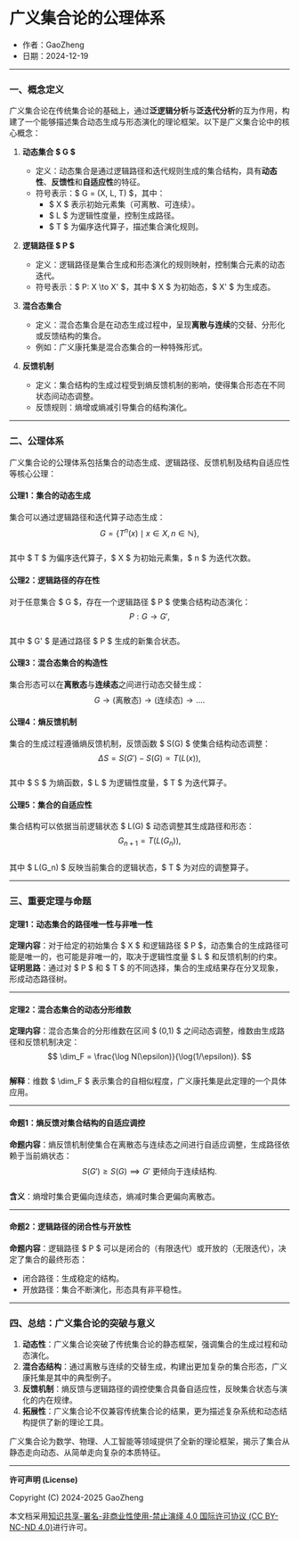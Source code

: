 # **广义集合论的公理体系**

- 作者：GaoZheng
- 日期：2024-12-19

---

### **一、概念定义**

广义集合论在传统集合论的基础上，通过**泛逻辑分析**与**泛迭代分析**的互为作用，构建了一个能够描述集合动态生成与形态演化的理论框架。以下是广义集合论中的核心概念：

1. **动态集合 $ G $**  
   - 定义：动态集合是通过逻辑路径和迭代规则生成的集合结构，具有**动态性**、**反馈性**和**自适应性**的特征。  
   - 符号表示：$ G = (X, L, T) $，其中：  
     - $ X $ 表示初始元素集（可离散、可连续）。  
     - $ L $ 为逻辑性度量，控制生成路径。  
     - $ T $ 为偏序迭代算子，描述集合演化规则。  

2. **逻辑路径 $ P $**  
   - 定义：逻辑路径是集合生成和形态演化的规则映射，控制集合元素的动态迭代。  
   - 符号表示：$ P: X \to X' $，其中 $ X $ 为初始态，$ X' $ 为生成态。  

3. **混合态集合**  
   - 定义：混合态集合是在动态生成过程中，呈现**离散与连续**的交替、分形化或反馈结构的集合。  
   - 例如：广义康托集是混合态集合的一种特殊形式。

4. **反馈机制**  
   - 定义：集合结构的生成过程受到熵反馈机制的影响，使得集合形态在不同状态间动态调整。  
   - 反馈规则：熵增或熵减引导集合的结构演化。

---

### **二、公理体系**

广义集合论的公理体系包括集合的动态生成、逻辑路径、反馈机制及结构自适应性等核心公理：

#### **公理1：集合的动态生成**  
集合可以通过逻辑路径和迭代算子动态生成：  
$$
G = \{ T^n(x) \mid x \in X, \, n \in \mathbb{N} \},
$$  
其中 $ T $ 为偏序迭代算子，$ X $ 为初始元素集，$ n $ 为迭代次数。

#### **公理2：逻辑路径的存在性**  
对于任意集合 $ G $，存在一个逻辑路径 $ P $ 使集合结构动态演化：  
$$
P: G \to G',
$$  
其中 $ G' $ 是通过路径 $ P $ 生成的新集合状态。

#### **公理3：混合态集合的构造性**  
集合形态可以在**离散态**与**连续态**之间进行动态交替生成：  
$$
G \to \text{(离散态)} \to \text{(连续态)} \to \dots.
$$  

#### **公理4：熵反馈机制**  
集合的生成过程遵循熵反馈机制，反馈函数 $ S(G) $ 使集合结构动态调整：  
$$
\Delta S = S(G') - S(G) \propto T(L(x)),
$$  
其中 $ S $ 为熵函数，$ L $ 为逻辑性度量，$ T $ 为迭代算子。

#### **公理5：集合的自适应性**  
集合结构可以依据当前逻辑状态 $ L(G) $ 动态调整其生成路径和形态：  
$$
G_{n+1} = T(L(G_n)),
$$  
其中 $ L(G_n) $ 反映当前集合的逻辑状态，$ T $ 为对应的调整算子。

---

### **三、重要定理与命题**

#### **定理1：动态集合的路径唯一性与非唯一性**  
**定理内容**：对于给定的初始集合 $ X $ 和逻辑路径 $ P $，动态集合的生成路径可能是唯一的，也可能是非唯一的，取决于逻辑性度量 $ L $ 和反馈机制的约束。  
**证明思路**：通过对 $ P $ 和 $ T $ 的不同选择，集合的生成结果存在分叉现象，形成动态路径树。

---

#### **定理2：混合态集合的动态分形维数**  
**定理内容**：混合态集合的分形维数在区间 $ (0,1) $ 之间动态调整，维数由生成路径和反馈机制决定：  
$$
\dim_F = \frac{\log N(\epsilon)}{\log(1/\epsilon)}.
$$  
**解释**：维数 $ \dim_F $ 表示集合的自相似程度，广义康托集是此定理的一个具体应用。

---

#### **命题1：熵反馈对集合结构的自适应调控**  
**命题内容**：熵反馈机制使集合在离散态与连续态之间进行自适应调整，生成路径依赖于当前熵状态：  
$$
S(G') \geq S(G) \implies G' \text{ 更倾向于连续结构}.
$$  
**含义**：熵增时集合更偏向连续态，熵减时集合更偏向离散态。

---

#### **命题2：逻辑路径的闭合性与开放性**  
**命题内容**：逻辑路径 $ P $ 可以是闭合的（有限迭代）或开放的（无限迭代），决定了集合的最终形态：  
- 闭合路径：生成稳定的结构。  
- 开放路径：集合不断演化，形态具有非平稳性。  

---

### **四、总结：广义集合论的突破与意义**

1. **动态性**：广义集合论突破了传统集合论的静态框架，强调集合的生成过程和动态演化。  
2. **混合态结构**：通过离散与连续的交替生成，构建出更加复杂的集合形态，广义康托集是其中的典型例子。  
3. **反馈机制**：熵反馈与逻辑路径的调控使集合具备自适应性，反映集合状态与演化的内在规律。  
4. **拓展性**：广义集合论不仅兼容传统集合论的结果，更为描述复杂系统和动态结构提供了新的理论工具。

广义集合论为数学、物理、人工智能等领域提供了全新的理论框架，揭示了集合从静态走向动态、从简单走向复杂的本质特征。

---

**许可声明 (License)**

Copyright (C) 2024-2025 GaoZheng 

本文档采用[知识共享-署名-非商业性使用-禁止演绎 4.0 国际许可协议 (CC BY-NC-ND 4.0)](https://creativecommons.org/licenses/by-nc-nd/4.0/deed.zh-Hans)进行许可。
